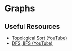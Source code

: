 # Graphs

## Useful Resources

* [Topological Sort (YouTube)](https://www.youtube.com/watch?v=eL-KzMXSXXI)
* [DFS, BFS (YouTube)](https://www.youtube.com/watch?v=LcqS6kaS5t0)